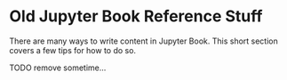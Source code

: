 Old Jupyter Book Reference Stuff
=======================

There are many ways to write content in Jupyter Book. This short section
covers a few tips for how to do so.

TODO remove sometime...

